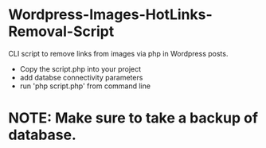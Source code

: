 # Wordpress-Images-HotLinks-Removal-Script
CLI script to remove links from images via php in Wordpress posts.


- Copy the script.php into your project
- add databse connectivity parameters
- run 'php script.php' from command line


# NOTE: Make sure to take a backup of database.
